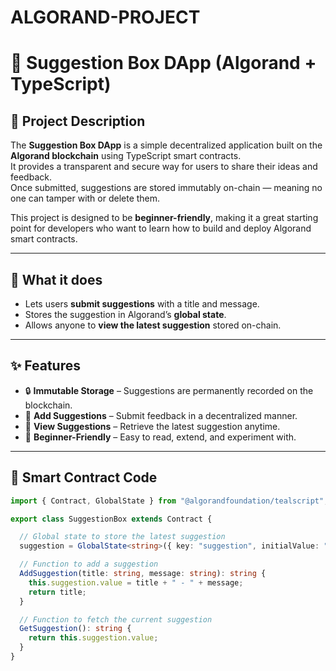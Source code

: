 # ALGORAND-PROJECT
# 📩 Suggestion Box DApp (Algorand + TypeScript)

## 📖 Project Description
The **Suggestion Box DApp** is a simple decentralized application built on the **Algorand blockchain** using TypeScript smart contracts.  
It provides a transparent and secure way for users to share their ideas and feedback.  
Once submitted, suggestions are stored immutably on-chain — meaning no one can tamper with or delete them.  

This project is designed to be **beginner-friendly**, making it a great starting point for developers who want to learn how to build and deploy Algorand smart contracts.

---

## 🚀 What it does
- Lets users **submit suggestions** with a title and message.  
- Stores the suggestion in Algorand’s **global state**.  
- Allows anyone to **view the latest suggestion** stored on-chain.  

---

## ✨ Features
- 🔒 **Immutable Storage** – Suggestions are permanently recorded on the blockchain.  
- 📝 **Add Suggestions** – Submit feedback in a decentralized manner.  
- 👀 **View Suggestions** – Retrieve the latest suggestion anytime.  
- 🎯 **Beginner-Friendly** – Easy to read, extend, and experiment with.  

---

## 📜 Smart Contract Code
```typescript
import { Contract, GlobalState } from "@algorandfoundation/tealscript";

export class SuggestionBox extends Contract {

  // Global state to store the latest suggestion
  suggestion = GlobalState<string>({ key: "suggestion", initialValue: "" });

  // Function to add a suggestion
  AddSuggestion(title: string, message: string): string {
    this.suggestion.value = title + " - " + message;
    return title;
  }

  // Function to fetch the current suggestion
  GetSuggestion(): string {
    return this.suggestion.value;
  }
}
